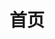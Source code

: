 ---
title: 首页
layout: home

hero:
    name: 十亿伏特 Gigavolt
    text: 生存战争电路 MOD
    tagline: 这是一个为生存战争游戏带来十亿伏特电力系统的 mod，将原版的 16 个电压级别（0 ~ 1.5 V）扩展到 2^32^ 个（0 ~ 2^32^-1 V）
    image1:
        src: /imgs/GigavoltPosterGirl.webp
        alt: 十亿伏特看板娘
    actions:
        -   theme: brand
            text: 📖 开始学习
            link: /zh/before_start
        -   theme: alt
            text: 例子
            link: /zh/examples
        -   theme: alt
            text: 下载
            link: /zh/download
        -   theme: alt
            text: English
            link: /en/

features:
    -   title: 📏 超宽位宽
        details: 32 位的位宽为信号传输带来 7 倍效率提升，数据存储能力提升 2,251,799,813,685,247 倍
    -   title: 🚀 无限可能
        details: 从转角穿线块到路选器，从加减乘除板到红白机模拟器……已累计添加上百个电路元件
    -   title: 📚 文档清晰
        details: 直观易学的文档，让您快速上手，MOD还自带调试功能助您更快解决问题
---